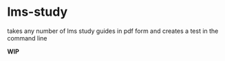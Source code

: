 # lms-study

takes any number of lms study guides in pdf form and creates a test in the command line

**WIP**